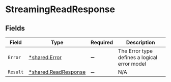 # StreamingReadResponse


## Fields

| Field                                                              | Type                                                               | Required                                                           | Description                                                        |
| ------------------------------------------------------------------ | ------------------------------------------------------------------ | ------------------------------------------------------------------ | ------------------------------------------------------------------ |
| `Error`                                                            | [*shared.Error](../../../pkg/models/shared/error.md)               | :heavy_minus_sign:                                                 | The Error type defines a logical error model                       |
| `Result`                                                           | [*shared.ReadResponse](../../../pkg/models/shared/readresponse.md) | :heavy_minus_sign:                                                 | N/A                                                                |